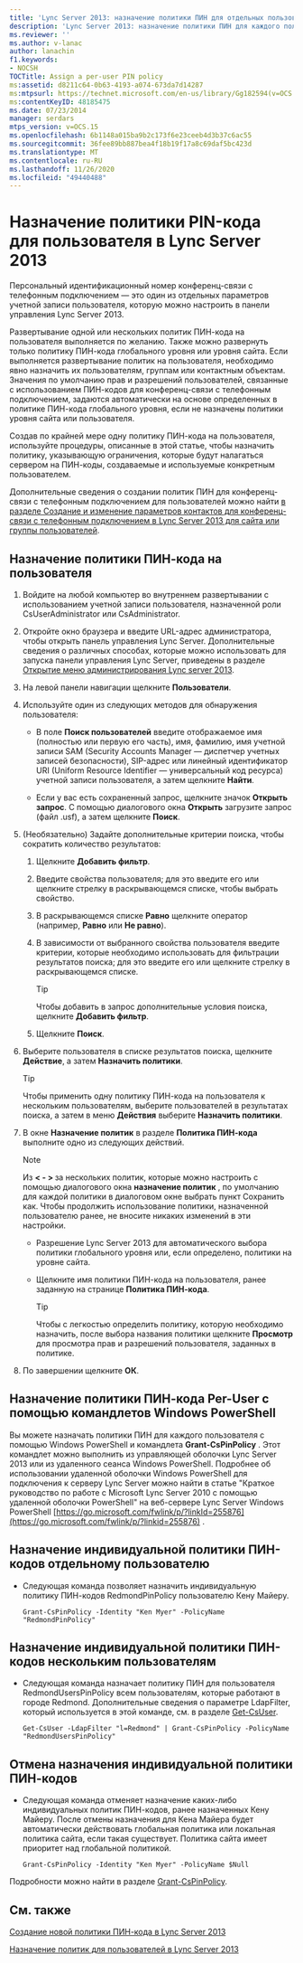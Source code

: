 ```yaml
---
title: 'Lync Server 2013: назначение политики ПИН для отдельных пользователей'
description: 'Lync Server 2013: назначение политики ПИН для каждого пользователя.'
ms.reviewer: ''
ms.author: v-lanac
author: lanachin
f1.keywords:
- NOCSH
TOCTitle: Assign a per-user PIN policy
ms:assetid: d8211c64-0b63-4193-a074-673da7d14287
ms:mtpsurl: https://technet.microsoft.com/en-us/library/Gg182594(v=OCS.15)
ms:contentKeyID: 48185475
ms.date: 07/23/2014
manager: serdars
mtps_version: v=OCS.15
ms.openlocfilehash: 6b1148a015ba9b2c173f6e23ceeb4d3b37c6ac55
ms.sourcegitcommit: 36fee89bb887bea4f18b19f17a8c69daf5bc423d
ms.translationtype: MT
ms.contentlocale: ru-RU
ms.lasthandoff: 11/26/2020
ms.locfileid: "49440488"
---
```

# <a name="assign-a-per-user-pin-policy-in-lync-server-2013"></a>Назначение политики PIN-кода для пользователя в Lync Server 2013

 


Персональный идентификационный номер конференц-связи с телефонным подключением — это один из отдельных параметров учетной записи пользователя, которую можно настроить в панели управления Lync Server 2013.

Развертывание одной или нескольких политик ПИН-кода на пользователя выполняется по желанию. Также можно развернуть только политику ПИН-кода глобального уровня или уровня сайта. Если выполняется развертывание политик на пользователя, необходимо явно назначить их пользователям, группам или контактным объектам. Значения по умолчанию прав и разрешений пользователей, связанные с использованием ПИН-кодов для конференц-связи с телефонным подключением, задаются автоматически на основе определенных в политике ПИН-кода глобального уровня, если не назначены политики уровня сайта или пользователя.

Создав по крайней мере одну политику ПИН-кода на пользователя, используйте процедуры, описанные в этой статье, чтобы назначить политику, указывающую ограничения, которые будут налагаться сервером на ПИН-коды, создаваемые и используемые конкретным пользователем.

Дополнительные сведения о создании политик ПИН для конференц-связи с телефонным подключением для пользователей можно найти [в разделе Создание и изменение параметров контактов для конференц-связи с телефонным подключением в Lync Server 2013 для сайта или группы пользователей](lync-server-2013-create-or-modify-dial-in-conferencing-pin-settings-for-a-site-or-group-of-users.md).

## <a name="to-assign-a-per-user-pin-policy"></a>Назначение политики ПИН-кода на пользователя

1.  Войдите на любой компьютер во внутреннем развертывании с использованием учетной записи пользователя, назначенной роли CsUserAdministrator или CsAdministrator.

2.  Откройте окно браузера и введите URL-адрес администратора, чтобы открыть панель управления Lync Server. Дополнительные сведения о различных способах, которые можно использовать для запуска панели управления Lync Server, приведены в разделе [Открытие меню администрирования Lync server 2013](lync-server-2013-open-lync-server-administrative-tools.md).

3.  На левой панели навигации щелкните **Пользователи**.

4.  Используйте один из следующих методов для обнаружения пользователя:
    
      - В поле **Поиск пользователей** введите отображаемое имя (полностью или первую его часть), имя, фамилию, имя учетной записи SAM (Security Accounts Manager — диспетчер учетных записей безопасности), SIP-адрес или линейный идентификатор URI (Uniform Resource Identifier — универсальный код ресурса) учетной записи пользователя, а затем щелкните **Найти**.
    
      - Если у вас есть сохраненный запрос, щелкните значок **Открыть запрос**. С помощью диалогового окна **Открыть** загрузите запрос (файл .usf), а затем щелкните **Поиск**.

5.  (Необязательно) Задайте дополнительные критерии поиска, чтобы сократить количество результатов:
    
    1.  Щелкните **Добавить фильтр**.
    
    2.  Введите свойства пользователя; для это введите его или щелкните стрелку в раскрывающемся списке, чтобы выбрать свойство.
    
    3.  В раскрывающемся списке **Равно** щелкните оператор (например, **Равно** или **Не равно**).
    
    4.  В зависимости от выбранного свойства пользователя введите критерии, которые необходимо использовать для фильтрации результатов поиска; для это введите его или щелкните стрелку в раскрывающемся списке.
        

        > [!TIP]  
        > Чтобы добавить в запрос дополнительные условия поиска, щелкните <STRONG>Добавить фильтр</STRONG>.

    
    5.  Щелкните **Поиск**.

6.  Выберите пользователя в списке результатов поиска, щелкните **Действие**, а затем **Назначить политики**.
    

    > [!TIP]  
    > Чтобы применить одну политику ПИН-кода на пользователя к нескольким пользователям, выберите пользователей в результатах поиска, а затем в меню <STRONG>Действия</STRONG> выберите <STRONG>Назначить политики</STRONG>.



7.  В окне **Назначение политик** в разделе **Политика ПИН-кода** выполните одно из следующих действий.
    

    > [!NOTE]  
    > Из <STRONG> &lt; - &gt; </STRONG> за нескольких политик, которые можно настроить с помощью диалогового окна <STRONG>назначение политик</STRONG> , по умолчанию для каждой политики в диалоговом окне выбрать пункт Сохранить как. Чтобы продолжить использование политики, назначенной пользователю ранее, не вносите никаких изменений в эти настройки.

    
      - Разрешение Lync Server 2013 для автоматического выбора политики глобального уровня или, если определено, политики на уровне сайта.
    
      - Щелкните имя политики ПИН-кода на пользователя, ранее заданную на странице **Политика ПИН-кода**.
        

        > [!TIP]  
        > Чтобы с легкостью определить политику, которую необходимо назначить, после выбора названия политики щелкните <STRONG>Просмотр</STRONG> для просмотра прав и разрешений пользователя, заданных в политике.



8.  По завершении щелкните **ОК**.

## <a name="assigning-a-per-user-pin-policy-by-using-windows-powershell-cmdlets"></a>Назначение политики ПИН-кода Per-User с помощью командлетов Windows PowerShell

Вы можете назначать политики ПИН для каждого пользователя с помощью Windows PowerShell и командлета **Grant-CsPinPolicy** . Этот командлет можно выполнить из управляющей оболочки Lync Server 2013 или из удаленного сеанса Windows PowerShell. Подробнее об использовании удаленной оболочки Windows PowerShell для подключения к серверу Lync Server можно найти в статье "Краткое руководство по работе с Microsoft Lync Server 2010 с помощью удаленной оболочки PowerShell" на веб-сервере Lync Server Windows PowerShell [https://go.microsoft.com/fwlink/p/?linkId=255876](https://go.microsoft.com/fwlink/p/?linkid=255876) .

## <a name="to-assign-a-per-user-pin-policy-to-a-single-user"></a>Назначение индивидуальной политики ПИН-кодов отдельному пользователю

  - Следующая команда позволяет назначить индивидуальную политику ПИН-кодов RedmondPinPolicy пользователю Кену Майеру.
    
        Grant-CsPinPolicy -Identity "Ken Myer" -PolicyName "RedmondPinPolicy"

## <a name="to-assign-a-per-user-pin-policy-to-multiple-users"></a>Назначение индивидуальной политики ПИН-кодов нескольким пользователям

  - Следующая команда назначает политику ПИН для пользователя RedmondUsersPinPolicy всем пользователям, которые работают в городе Redmond. Дополнительные сведения о параметре LdapFilter, который используется в этой команде, см. в разделе [Get-CsUser](https://technet.microsoft.com/library/gg398125\(v=ocs.15\)).
    
        Get-CsUser -LdapFilter "l=Redmond" | Grant-CsPinPolicy -PolicyName "RedmondUsersPinPolicy"

## <a name="to-unassign-a-per-user-pin-policy"></a>Отмена назначения индивидуальной политики ПИН-кодов

  - Следующая команда отменяет назначение каких-либо индивидуальных политик ПИН-кодов, ранее назначенных Кену Майеру. После отмены назначения для Кена Майера будет автоматически действовать глобальная политика или локальная политика сайта, если такая существует. Политика сайта имеет приоритет над глобальной политикой.
    
        Grant-CsPinPolicy -Identity "Ken Myer" -PolicyName $Null

Подробности можно найти в разделе [Grant-CsPinPolicy](https://technet.microsoft.com/library/gg398871\(v=ocs.15\)).

## <a name="see-also"></a>См. также


[Создание новой политики ПИН-кода в Lync Server 2013](lync-server-2013-create-a-new-pin-policy.md)  


[Назначение политик для пользователей в Lync Server 2013](lync-server-2013-assigning-per-user-policies.md)

